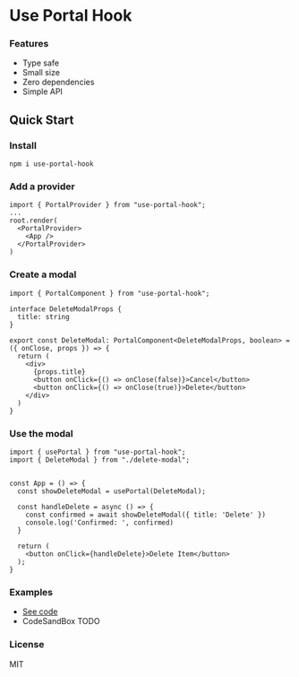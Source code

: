 # Use Portal Hook

### Features
- Type safe
- Small size
- Zero dependencies
- Simple API

## Quick Start
### Install 

```
npm i use-portal-hook
```

### Add a provider
```tsx
import { PortalProvider } from "use-portal-hook";
...
root.render(
  <PortalProvider>
    <App />
  </PortalProvider>
)
```

### Create a modal
```tsx
import { PortalComponent } from "use-portal-hook";

interface DeleteModalProps {
  title: string
}

export const DeleteModal: PortalComponent<DeleteModalProps, boolean> = ({ onClose, props }) => {
  return (
    <div>
      {props.title}
      <button onClick={() => onClose(false)}>Cancel</button>
      <button onClick={() => onClose(true)}>Delete</button>
    </div>
  )
}
```

### Use the modal

```tsx
import { usePortal } from "use-portal-hook";
import { DeleteModal } from "./delete-modal";


const App = () => {
  const showDeleteModal = usePortal(DeleteModal);

  const handleDelete = async () => {
    const confirmed = await showDeleteModal({ title: 'Delete' })
    console.log('Confirmed: ', confirmed)
  }

  return (
    <button onClick={handleDelete}>Delete Item</button>
  );
}
```


### Examples
- [See code](https://github.com/PavlMais/react-portal-hook/tree/main/example)
- CodeSandBox TODO

### License
MIT
